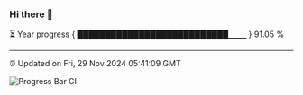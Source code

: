 ### Hi there 👋

⏳ Year progress { ███████████████████████████▁▁▁ } 91.05 %

---

⏰ Updated on Fri, 29 Nov 2024 05:41:09 GMT

![Progress Bar CI](https://github.com/IshwaranRudhara/GIT-ACTION/workflows/Progress%20Bar%20CI/badge.svg)
